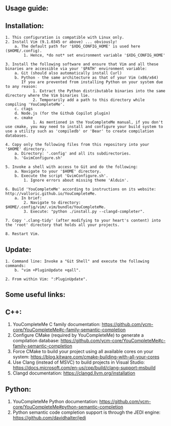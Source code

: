 Usage guide:
-----------

Installation:
------------

    1. This configuration is compatible with Linux only.
    2. Install Vim (9.1.0345 or above) ... obviously!
        a. The default path for '$XDG_CONFIG_HOME' is used here ($HOME/.config).
            1. Hence, *do not* set environment variable '$XDG_CONFIG_HOME'

    3. Install the following software and ensure that Vim and all these binaries are accessible via your '$PATH' environment variable:
        a. Git (should also automatically install Curl)
        b. Python - the same architecture as that of your Vim (x86/x64)
           If you are prevented from installing Python on your system due to any reason:
                1. Extract the Python distributable binaries into the same directory where the Vim binaries lie.
                2. Temporarily add a path to this directory while compiling 'YouCompleteMe'.
        c. ctags
        d. Node.js (for the Github Copilot plugin)
        e. cmake
                1. As mentioned in the YouCompleteMe manual, if you don't use cmake, you may need to install and configure your build system to use a utility such as 'compiledb' or 'Bear' to create compilation databases.

    4. Copy only the following files from this repository into your '$HOME' directory.
        a. Directory: '.config' and all its subdirectories.
        b. 'GvimConfigure.sh'
    
    5. Invoke a shell with access to Git and do the following:
        a. Navigate to your '$HOME' directory.
        b. Execute the script 'GvimConfigure.sh'.
            1. Ignore errors about missing theme 'Alduin'.

    6. Build 'YouCompleteMe' according to instructions on its website: http://valloric.github.io/YouCompleteMe.
        a. In brief: 
            2. Navigate to directory: $HOME/.config/vim/.vim/bundle/YouCompleteMe.
            3. Execute: "python ./install.py --clangd-completer".

    7. Copy '.clang-tidy' (after modifying to your heart's content) into the 'root' directory that holds all your projects.

    8. Restart Vim.

Update:
------

    1. Command line: Invoke a "Git Shell" and execute the following commands:        
        b. "vim +PluginUpdate +qall".

    2. From within Vim: ":PluginUpdate".


Some useful links:
-----------------
C++:
---

1. YouCompleteMe C family documentation: https://github.com/ycm-core/YouCompleteMe#c-family-semantic-completion
2. Configure CMake (required by YouCompleteMe) to generate a compilation database: https://github.com/ycm-core/YouCompleteMe#c-family-semantic-completion
3. Force CMake to build your project using all available cores on your system: https://blog.kitware.com/cmake-building-with-all-your-cores
4. Use Clang (instead of MSVC) to build projects in Visual Studio: https://docs.microsoft.com/en-us/cpp/build/clang-support-msbuild
5. Clangd documentation: https://clangd.llvm.org/installation

Python:
------

1. YouCompleteMe Python documentation: https://github.com/ycm-core/YouCompleteMe#python-semantic-completion
2. Python semantic code completion support is through the JEDI engine: https://github.com/davidhalter/jedi
